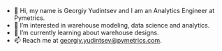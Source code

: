 - 👋 Hi, my name is Georgiy Yudintsev and I am an Analytics Engineer at Pymetrics.
- 👀 I’m interested in warehouse modeling, data science and analytics.
- 🌱 I’m currently learning about warehouse designs.
- 📫 Reach me at georgiy.yudintsev@pymetrics.com.
